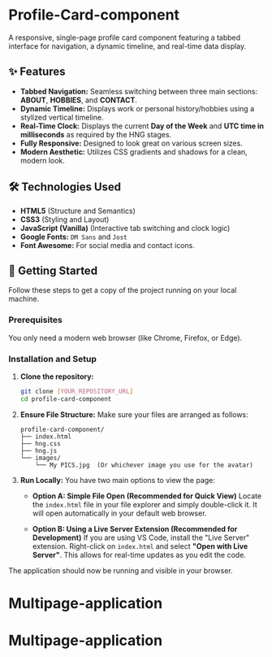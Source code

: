 # Profile-Card-component

A responsive, single-page profile card component featuring a tabbed interface for navigation, a dynamic timeline, and real-time data display.

## ✨ Features

* **Tabbed Navigation:** Seamless switching between three main sections: **ABOUT**, **HOBBIES**, and **CONTACT**.
* **Dynamic Timeline:** Displays work or personal history/hobbies using a stylized vertical timeline.
* **Real-Time Clock:** Displays the current **Day of the Week** and **UTC time in milliseconds** as required by the HNG stages.
* **Fully Responsive:** Designed to look great on various screen sizes.
* **Modern Aesthetic:** Utilizes CSS gradients and shadows for a clean, modern look.

## 🛠️ Technologies Used

* **HTML5** (Structure and Semantics)
* **CSS3** (Styling and Layout)
* **JavaScript (Vanilla)** (Interactive tab switching and clock logic)
* **Google Fonts:** `DM Sans` and `Jost`
* **Font Awesome:** For social media and contact icons.

## 🏃 Getting Started

Follow these steps to get a copy of the project running on your local machine.

### Prerequisites

You only need a modern web browser (like Chrome, Firefox, or Edge).

### Installation and Setup

1.  **Clone the repository:**
    ```bash
    git clone [YOUR_REPOSITORY_URL]
    cd profile-card-component
    ```

2.  **Ensure File Structure:** Make sure your files are arranged as follows:

    ```
    profile-card-component/
    ├── index.html
    ├── hng.css
    ├── hng.js
    └── images/
        └── My PICS.jpg  (Or whichever image you use for the avatar)
    ```

3.  **Run Locally:** You have two main options to view the page:

    * **Option A: Simple File Open (Recommended for Quick View)**
        Locate the `index.html` file in your file explorer and simply double-click it. It will open automatically in your default web browser.

    * **Option B: Using a Live Server Extension (Recommended for Development)**
        If you are using VS Code, install the "Live Server" extension. Right-click on `index.html` and select **"Open with Live Server"**. This allows for real-time updates as you edit the code.

The application should now be running and visible in your browser.
# Multipage-application
# Multipage-application
